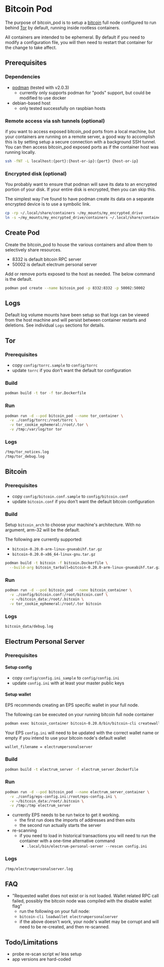 # Bitcoin Pod

The purpose of bitcoin_pod is to setup a [bitcoin](https://github.com/bitcoin/bitcoin) full node configured to run behind [Tor](https://www.torproject.org/) by default, running inside rootless containers.

All containers are intended to be ephemeral.
By default if you need to modify a configuration file, you will then need to restart that container for the change to take affect.

## Prerequisites

### Dependencies

* [podman](https://podman.io/getting-started/installation.html) (tested with v2.0.3)
  * currently only supports podman for "pods" support, but could be modified to use docker
* debian-based host
  * only tested successfully on raspbian hosts

### Remote access via ssh tunnels (optional)

if you want to access exposed bitcoin_pod ports from a local machine, but your containers are running on a remote server, a good way to accomplish this is by setting setup a secure connection with a background SSH tunnel.
You can then access bitcoin_pod exposed ports as if the container host was running locally.

```sh
ssh -fNT -L localhost:{port}:{host-or-ip}:{port} {host-or-ip}
```

### Encrypted disk (optional)

You probably want to ensure that podman will save its data to an encrypted portion of your disk.
If your entire disk is encrypted, then you can skip this.

The simplest way I've found to have podman create its data on a separate encrypted device is to use a symbolic link.

```sh
cp -rp ~/.local/share/containers ~/my_mounts/my_encrypted_drive
ln -s ~/my_mounts/my_encrypted_drive/containers ~/.local/share/containers
```

## Create Pod

Create the bitcoin_pod to house the various containers and allow them to selectively share resources.

* 8332 is default bitcoin RPC server
* 50002 is default electrum personal server

Add or remove ports exposed to the host as needed.
The below command is the default.

```sh
podman pod create --name bitcoin_pod -p 8332:8332 -p 50002:50002
```

## Logs

Default log volume mounts have been setup so that logs can be viewed from the host machine and will persist between container restarts and deletions.
See individual `Logs` sections for details.

## Tor

### Prerequisites

* copy `config/torrc.sample` to `config/torrc`
* update `torrc` if you don't want the default tor configuration

### Build

```sh
podman build -t tor -f tor.Dockerfile
```

### Run

```sh
podman run -d --pod bitcoin_pod --name tor_container \
  -v ./config/torrc:/root/torrc \
  -v tor_cookie_ephemeral:/root/.tor \
  -v /tmp:/var/log/tor tor
```

### Logs

```sh
/tmp/tor_notices.log
/tmp/tor_debug.log
```

## Bitcoin

### Prerequisites

* copy `config/bitcoin.conf.sample` to `config/bitcoin.conf`
* update `bitcoin.conf` if you don't want the default bitcoin configuration

### Build

Setup `bitcoin_arch` to choose your machine's architecture.
With no argument, arm-32 will be the default.

The following are currently supported:

* `bitcoin-0.20.0-arm-linux-gnueabihf.tar.gz`
* `bitcoin-0.20.0-x86_64-linux-gnu.tar.gz`

```sh
podman build -t bitcoin -f bitcoin.Dockerfile \
  --build-arg bitcoin_tarball=bitcoin-0.20.0-arm-linux-gnueabihf.tar.gz
```

### Run

```sh
podman run -d --pod bitcoin_pod --name bitcoin_container \
  -v ./config/bitcoin.conf:/root/bitcoin.conf \
  -v ~/bitcoin_data:/root/.bitcoin \
  -v tor_cookie_ephemeral:/root/.tor bitcoin
```

### Logs

```sh
bitcoin_data/debug.log
```

## Electrum Personal Server

### Prerequisites

#### Setup config

* copy `config/config.ini_sample` to `config/config.ini`
* update `config.ini` with at least your master public keys

#### Setup wallet

EPS recommends creating an EPS specific wallet in your full node.

The following can be executed on your running bitcoin full node container

```sh
podman exec bitcoin_container bitcoin-0.20.0/bin/bitcoin-cli createwallet electrumpersonalserver true
```

Your EPS `config.ini` will need to be updated with the correct wallet name or empty if you intend to use your bitcoin node's default wallet

```properties
wallet_filename = electrumpersonalserver
```

### Build

```sh
podman build -t electrum_server -f electrum_server.Dockerfile
```

### Run

```sh
podman run -d --pod bitcoin_pod --name electrum_server_container \
  -v ./config/eps-config.ini:/root/eps-config.ini \
  -v ~/bitcoin_data:/root/.bitcoin \
  -v /tmp:/tmp electrum_server
```

* currently EPS needs to be run twice to get it working.
  * the first run does the imports of addresses and then exits
  * the second run actually starts the server
* re-scanning
  * if you need to load in historical transactions you will need to run the container with a one-time alternative command
    * `.local/bin/electrum-personal-server --rescan config.ini`

### Logs

```sh
/tmp/electrumpersonalserver.log
```

## FAQ

* "Requested wallet does not exist or is not loaded.  Wallet related RPC call failed, possibly the bitcoin node was compiled with the disable wallet flag"
  * run the following on your full node:
  * `bitcoin-cli loadwallet electrumpersonalserver`
  * if the above doesn't work, your node's wallet may be corrupt and will need to be re-created, and then re-scanned.

## Todo/Limitations

* probe re-scan script w/ less setup
* app versions are hard-coded
